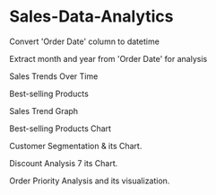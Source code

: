 # Sales-Data-Analytics
Convert 'Order Date' column to datetime

Extract month and year from 'Order Date' for analysis

Sales Trends Over Time

Best-selling Products

Sales Trend Graph

Best-selling Products Chart

Customer Segmentation & its Chart.

Discount Analysis 7 its Chart.

Order Priority Analysis and its visualization.


